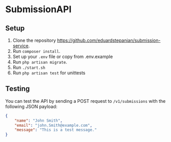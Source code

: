 # SubmissionAPI

## Setup

1. Clone the repository https://github.com/eduardstepanian/submission-service.
2. Run `composer install`.
3. Set up your `.env` file or copy from .env.example
4. Run `php artisan migrate`.
5. Run `./start.sh`
6. Run `php artisan test` for unittests

## Testing

You can test the API by sending a POST request to `/v1/submissions` with the following JSON payload:

```json
{
    "name": "John Smith",
    "email": "john.Smith@example.com",
    "message": "This is a test message."
}
